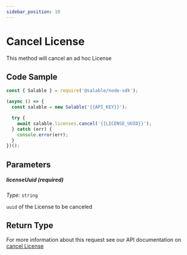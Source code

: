 ```yaml
---
sidebar_position: 10
---
```


# Cancel License

This method will cancel an ad hoc License

## Code Sample

```typescript
const { Salable } = require('@salable/node-sdk');

(async () => {
  const salable = new Salable('{{API_KEY}}');

  try {
    await salable.licenses.cancel('{{LICENSE_UUID}}');
  } catch (err) {
    console.error(err);
  }
})();
```

## Parameters

##### licenseUuid (_required_)

_Type:_ `string`

`uuid` of the License to be canceled

## Return Type

For more information about this request see our API documentation on [cancel License](https://docs.salable.app/api#tag/Licenses/operation/cancelLicense)
